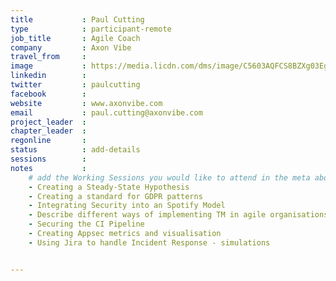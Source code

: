```yaml
---
title           : Paul Cutting
type            : participant-remote
job_title       : Agile Coach
company         : Axon Vibe
travel_from     :
image           : https://media.licdn.com/dms/image/C5603AQFCS8BZXg03Eg/profile-displayphoto-shrink_200_200/0?e=1533168000&v=beta&t=8GnVYcA2HSQbXak-ayZj2kniW2PZSR_qVKiqaspjaQY
linkedin        :
twitter         : paulcutting
facebook        :
website         : www.axonvibe.com
email           : paul.cutting@axonvibe.com
project_leader  :
chapter_leader  :
regonline       :
status          : add-details
sessions        :
notes           :
    # add the Working Sessions you would like to attend in the meta above (use the session's title) e.g. sessions (one per line):
    - Creating a Steady-State Hypothesis
    - Creating a standard for GDPR patterns
    - Integrating Security into an Spotify Model
    - Describe different ways of implementing TM in agile organisations
    - Securing the CI Pipeline
    - Creating Appsec metrics and visualisation
    - Using Jira to handle Incident Response - simulations


---
```


<!-- put more details about participant here -->
